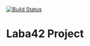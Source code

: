 [![Build Status](https://travis-ci.org/Almix047/laba42.svg?branch=master)](https://travis-ci.org/Almix047/laba42)

# Laba42 Project
